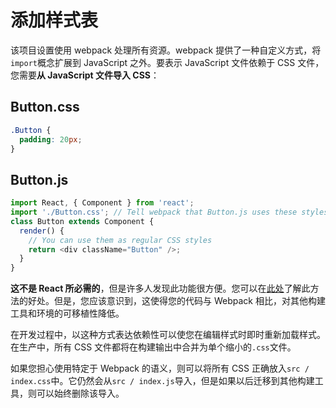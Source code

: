 # 添加样式表

该项目设置使用 webpack 处理所有资源。webpack 提供了一种自定义方式，将`import`概念扩展到 JavaScript 之外。要表示 JavaScript 文件依赖于 CSS 文件，您需要**从 JavaScript 文件导入 CSS**：

## Button.css

```css
.Button {
  padding: 20px;
}
```

## Button.js

```js
import React, { Component } from 'react';
import './Button.css'; // Tell webpack that Button.js uses these styles
class Button extends Component {
  render() {
    // You can use them as regular CSS styles
    return <div className="Button" />;
  }
}
```

**这不是 React 所必需的**，但是许多人发现此功能很方便。您可以在[此处](https://medium.com/seek-blog/block-element-modifying-your-javascript-components-d7f99fcab52b)了解此方法的好处。但是，您应该意识到，这使得您的代码与 Webpack 相比，对其他构建工具和环境的可移植性降低。

在开发过程中，以这种方式表达依赖性可以使您在编辑样式时即时重新加载样式。在生产中，所有 CSS 文件都将在构建输出中合并为单个缩小的`.css`文件。

如果您担心使用特定于 Webpack 的语义，则可以将所有 CSS 正确放入`src / index.css`中。它仍然会从`src / index.js`导入，但是如果以后迁移到其他构建工具，则可以始终删除该导入。
